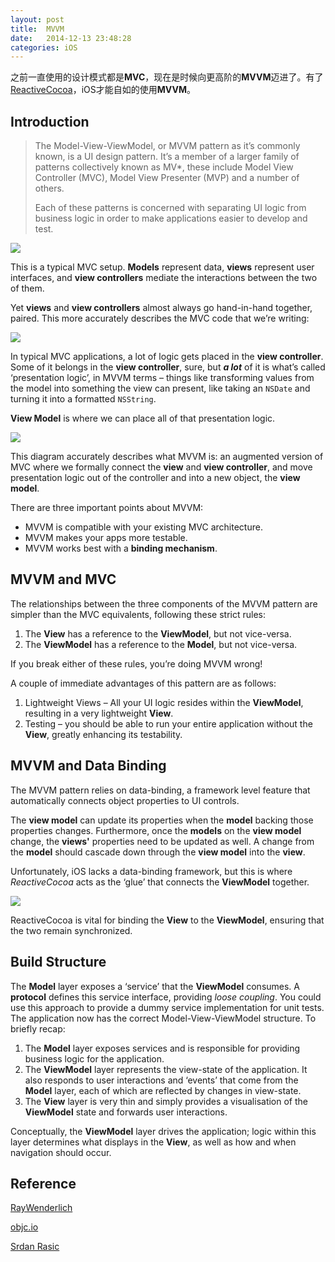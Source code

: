 ```yaml
---
layout: post
title:  MVVM
date:   2014-12-13 23:48:28
categories: iOS
---
```

之前一直使用的设计模式都是**MVC**，现在是时候向更高阶的**MVVM**迈进了。有了[ReactiveCocoa](http://jowyer.github.io/personal/2014/12/05/ReactiveCocoa.html)，iOS才能自如的使用**MVVM**。

## Introduction
>The Model-View-ViewModel, or MVVM pattern as it’s commonly known, is a UI design pattern. It’s a member of a larger family of patterns collectively known as MV*, these include Model View Controller (MVC), Model View Presenter (MVP) and a number of others.
>
>Each of these patterns is concerned with separating UI logic from business logic in order to make applications easier to develop and test.

![](http://www.objc.io/images/issue-13/mvvm1.png)

This is a typical MVC setup. **Models** represent data, **views** represent user interfaces, and **view controllers** mediate the interactions between the two of them. 

Yet **views** and **view controllers** almost always go hand-in-hand together, paired. This more accurately describes the MVC code that we’re writing:

![](http://www.objc.io/images/issue-13/intermediate.png)

In typical MVC applications, a lot of logic gets placed in the **view controller**. Some of it belongs in the **view controller**, sure, but ***a lot*** of it is what’s called ‘presentation logic’, in MVVM terms – things like transforming values from the model into something the view can present, like taking an `NSDate` and turning it into a formatted `NSString`.

**View Model** is where we can place all of that presentation logic.

![](http://www.objc.io/images/issue-13/mvvm.png)

This diagram accurately describes what MVVM is: an augmented version of MVC where we formally connect the **view** and **view controller**, and move presentation logic out of the controller and into a new object, the **view model**.

There are three important points about MVVM:

* MVVM is compatible with your existing MVC architecture.
* MVVM makes your apps more testable.
* MVVM works best with a **binding mechanism**.

## MVVM and MVC

The relationships between the three components of the MVVM pattern are simpler than the MVC equivalents, following these strict rules:

1. The **View** has a reference to the **ViewModel**, but not vice-versa.
2. The **ViewModel** has a reference to the **Model**, but not vice-versa.

If you break either of these rules, you’re doing MVVM wrong!


A couple of immediate advantages of this pattern are as follows:

1. Lightweight Views – All your UI logic resides within the **ViewModel**, resulting in a very lightweight **View**.
2. Testing – you should be able to run your entire application without the **View**, greatly enhancing its testability.

## MVVM and Data Binding

The MVVM pattern relies on data-binding, a framework level feature that automatically connects object properties to UI controls.

The **view model** can update its properties when the **model** backing those properties changes. Furthermore, once the **models** on the **view model** change, the **views'** properties need to be updated as well. A change from the **model** should cascade down through the **view model** into the **view**.

Unfortunately, iOS lacks a data-binding framework, but this is where *ReactiveCocoa* acts as the ‘glue’ that connects the **ViewModel** together.

![](http://cdn1.raywenderlich.com/wp-content/uploads/2014/06/MVVMReactiveCocoa.png)

ReactiveCocoa is vital for binding the **View** to the **ViewModel**, ensuring that the two remain synchronized.

## Build Structure

The **Model** layer exposes a ‘service’ that the **ViewModel** consumes. A **protocol** defines this service interface, providing *loose coupling*.
You could use this approach to provide a dummy service implementation for unit tests. The application now has the correct Model-View-ViewModel structure. To briefly recap:

1. The **Model** layer exposes services and is responsible for providing business logic for the application.
2. The **ViewModel** layer represents the view-state of the application. It also responds to user interactions and ‘events’ that come from the **Model** layer, each of which are reflected by changes in view-state.
3. The **View** layer is very thin and simply provides a visualisation of the **ViewModel** state and forwards user interactions.

Conceptually, the **ViewModel** layer drives the application; logic within this layer determines what displays in the **View**, as well as how and when navigation should occur.


## Reference
[RayWenderlich](http://www.raywenderlich.com/74106/mvvm-tutorial-with-reactivecocoa-part-1)

[objc.io](http://www.objc.io/issue-13/mvvm.html)

[Srdan Rasic](http://rasic.info/from-mvc-to-mvvm-in-swift/)


